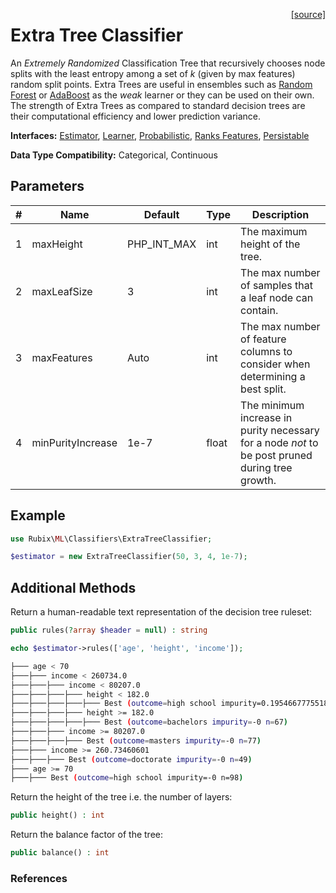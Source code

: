 <span style="float:right;"><a href="https://github.com/RubixML/ML/blob/master/src/Classifiers/ExtraTreeClassifier.php">[source]</a></span>

# Extra Tree Classifier
An *Extremely Randomized* Classification Tree that recursively chooses node splits with the least entropy among a set of *k* (given by max features) random split points. Extra Trees are useful in ensembles such as [Random Forest](random-forest.md) or [AdaBoost](adaboost.md) as the *weak* learner or they can be used on their own. The strength of Extra Trees as compared to standard decision trees are their computational efficiency and lower prediction variance.

**Interfaces:** [Estimator](../estimator.md), [Learner](../learner.md), [Probabilistic](../probabilistic.md), [Ranks Features](../ranks-features.md), [Persistable](../persistable.md)

**Data Type Compatibility:** Categorical, Continuous

## Parameters
| # | Name | Default | Type | Description |
|---|---|---|---|---|
| 1 | maxHeight | PHP_INT_MAX | int | The maximum height of the tree. |
| 2 | maxLeafSize | 3 | int | The max number of samples that a leaf node can contain. |
| 3 | maxFeatures | Auto | int | The max number of feature columns to consider when determining a best split. |
| 4 | minPurityIncrease | 1e-7 | float | The minimum increase in purity necessary for a node *not* to be post pruned during tree growth. |

## Example
```php
use Rubix\ML\Classifiers\ExtraTreeClassifier;

$estimator = new ExtraTreeClassifier(50, 3, 4, 1e-7);
```

## Additional Methods
Return a human-readable text representation of the decision tree ruleset:
```php
public rules(?array $header = null) : string
```

```php
echo $estimator->rules(['age', 'height', 'income']);
```

```sh
├─── age < 70
├───├─── income < 260734.0
├───├───├─── income < 80207.0
├───├───├───├─── height < 182.0
├───├───├───├───├─── Best (outcome=high school impurity=0.19546677755182 n=9)
├───├───├───├─── height >= 182.0
├───├───├───├───├─── Best (outcome=bachelors impurity=-0 n=67)
├───├───├─── income >= 80207.0
├───├───├───├─── Best (outcome=masters impurity=-0 n=77)
├───├─── income >= 260.73460601
├───├───├─── Best (outcome=doctorate impurity=-0 n=49)
├─── age >= 70
├───├─── Best (outcome=high school impurity=-0 n=98)
```

Return the height of the tree i.e. the number of layers:
```php
public height() : int
```

Return the balance factor of the tree:
```php
public balance() : int
```

### References
[^1]: P. Geurts et al. (2005). Extremely Randomized Trees.